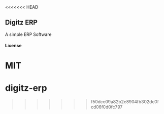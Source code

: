 <<<<<<< HEAD
## Digitz ERP

A simple ERP Software

#### License

MIT
=======
# digitz-erp
>>>>>>> f50dcc09a82b2e8904fb302dc0fcd06f0d0fc797
